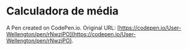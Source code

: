 # Calculadora de média

A Pen created on CodePen.io. Original URL: [https://codepen.io/User-Wellengton/pen/rNwzjPO](https://codepen.io/User-Wellengton/pen/rNwzjPO).



